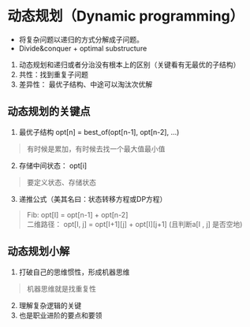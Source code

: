 #  动态规划（Dynamic programming）

* 将复杂问题以递归的方式分解成子问题。
* Divide&conquer + optimal substructure

1. 动态规划和递归或者分治没有根本上的区别（关键看有无最优的子结构）
2. 共性：找到重复子问题
3. 差异性： 最优子结构、中途可以淘汰次优解


## 动态规划的关键点

1. 最优子结构 opt[n] = best_of(opt[n-1], opt[n-2], …)
> 有时候是累加，有时候去找一个最大值最小值  
2. 存储中间状态： opt[i]
> 要定义状态、存储状态  
3. 递推公式（美其名曰：状态转移方程或DP方程）
> Fib: opt[I] = opt[n-1] + opt[n-2]  
> 二维路径： opt[I, j] = opt[I+1][j] + opt[I][j+1] (且判断a[I , j] 是否空地)  



## 动态规划小解

1. 打破自己的思维惯性，形成机器思维
> 机器思维就是找重复性  
2. 理解复杂逻辑的关键
3. 也是职业进阶的要点和要领

